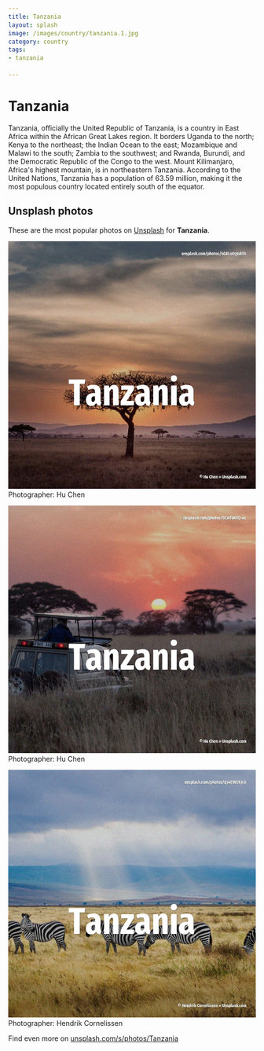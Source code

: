 ```yaml
---
title: Tanzania
layout: splash
image: /images/country/tanzania.1.jpg
category: country
tags:
- tanzania

---
```

# Tanzania

Tanzania, officially the United Republic of Tanzania, is a country in East Africa within the  African Great Lakes region. It borders Uganda to the north; Kenya to the northeast; the Indian Ocean to the east; Mozambique  and Malawi to the south; Zambia to the southwest; and Rwanda, Burundi, and the Democratic Republic  of the Congo to the west. Mount Kilimanjaro, Africa's highest mountain, is in northeastern Tanzania. According to the United Nations, Tanzania has a population of 63.59 million, making it the most  populous country located entirely south of the equator.  

 
## Unsplash photos
These are the most popular photos on [Unsplash](https://unsplash.com) for **Tanzania**.
 
![Tanzania](/images/country/tanzania.1.jpg)
Photographer:  Hu Chen
 
![Tanzania](/images/country/tanzania.2.jpg)
Photographer:  Hu Chen
 
![Tanzania](/images/country/tanzania.3.jpg)
Photographer:  Hendrik Cornelissen
 
Find even more on [unsplash.com/s/photos/Tanzania](https://unsplash.com/s/photos/Tanzania)
 
